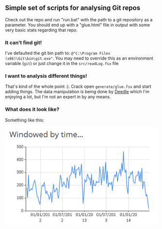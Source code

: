 ## Simple set of scripts for analysing Git repos

Check out the repo and run "run.bat" with the path to a git repository as a parameter. You should end up with a "glue.html" file in output with some very basic stats regarding that repo.

### It can't find git!

I've defaulted the git bin path to: ``@"C:\Program Files (x86)\Git\bin\git.exe"``. You may need to override this as an environment variable (``git``) or just change it in the ``src/readLog.fsx`` file

### I want to analysis different things!

That's kind of the whole point :). Crack open ``generate/glue.fsx`` and start adding things. The data manipulation is being done by [Deedle](http://bluemountaincapital.github.io/Deedle) which I'm enjoying a lot, but I'm not an expert in by any means.

### What does it look like?

Something like this:

![Commits per week](commits-per-week.PNG)
